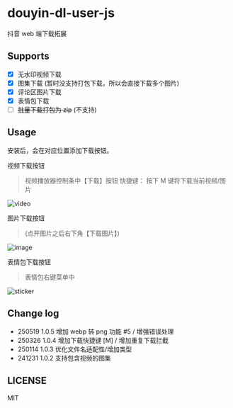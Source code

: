 # douyin-dl-user-js

抖音 web 端下载拓展

## Supports

- [x] 无水印视频下载
- [x] 图集下载 (暂时没支持打包下载，所以会直接下载多个图片)
- [x] 评论区图片下载
- [x] 表情包下载
- [ ] ~~批量下载打包为 zip~~ (不支持)

## Usage

安装后，会在对应位置添加下载按钮。

视频下载按钮

> 视频播放器控制条中【下载】按钮
> 快捷键： 按下 M 键将下载当前视频/图片

![video](https://github.com/zhzLuke96/douyin-dl-user-js/raw/main/docs/video_btn.jpg)

图片下载按钮

> (点开图片之后右下角【下载图片】)

![image](https://github.com/zhzLuke96/douyin-dl-user-js/raw/main/docs/image_btn.jpg)

表情包下载按钮

> 表情包右键菜单中

![sticker](https://github.com/zhzLuke96/douyin-dl-user-js/raw/main/docs/sticker_btn.jpg)

## Change log

- 250519 1.0.5 增加 webp 转 png 功能 #5 / 增强错误处理
- 250326 1.0.4 增加下载快捷键 [M] / 增加重复下载拦截
- 250114 1.0.3 优化文件名适配性/增加类型
- 241231 1.0.2 支持包含视频的图集

## LICENSE

MIT
